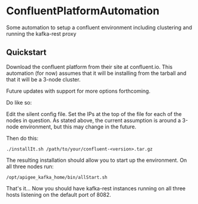 # ConfluentPlatformAutomation
Some automation to setup a confluent environment including clustering and running the kafka-rest proxy

## Quickstart
Download the confluent platform from their site at confluent.io. This automation (for now)
assumes that it will be installing from the tarball and that it will be a 3-node cluster. 

Future updates with support for more options forthcoming.

Do like so:

Edit the silent config file.
Set the IPs at the top of the file for each of the nodes in question. As stated above, the current assumption is around a 3-node environment, but this may change in the future.

Then do this:

```./installIt.sh /path/to/your/confluent-<version>.tar.gz```


The resulting installation should allow you to start up the environment. On all three nodes run:

```/opt/apigee_kafka_home/bin/allStart.sh```

That's it... Now you should have kafka-rest instances running on all three hosts listening on the default port of 8082.
